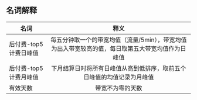 ## 名词解释

| 名词 |释义|
| ---- |:---------:| 
| 后付费-top5计费日峰值| 每五分钟取一个的带宽均值（流量/5min），带宽均值为出入带宽较高的值，每日取第五大带宽均值作为日峰值|
| 后付费-top5计费月峰值| 下月结算日时将所有日峰值从高到低排序，取前五个日峰值的均值记录为月峰值|
| 有效天数 |带宽不为零的天数|
